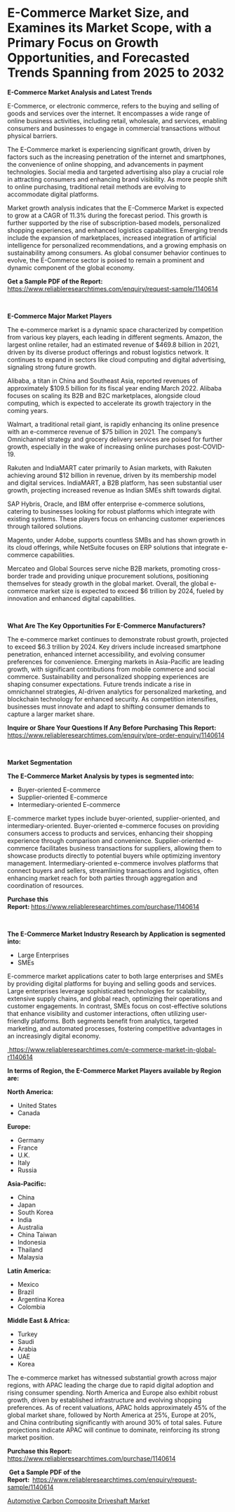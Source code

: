 <p><h1>E-Commerce Market Size, and Examines its Market Scope, with a Primary Focus on Growth Opportunities, and Forecasted Trends Spanning from 2025 to 2032</h1></p><p><strong>E-Commerce Market Analysis and Latest Trends</strong></p>
<p><p>E-Commerce, or electronic commerce, refers to the buying and selling of goods and services over the internet. It encompasses a wide range of online business activities, including retail, wholesale, and services, enabling consumers and businesses to engage in commercial transactions without physical barriers.</p><p>The E-Commerce market is experiencing significant growth, driven by factors such as the increasing penetration of the internet and smartphones, the convenience of online shopping, and advancements in payment technologies. Social media and targeted advertising also play a crucial role in attracting consumers and enhancing brand visibility. As more people shift to online purchasing, traditional retail methods are evolving to accommodate digital platforms.</p><p>Market growth analysis indicates that the E-Commerce Market is expected to grow at a CAGR of 11.3% during the forecast period. This growth is further supported by the rise of subscription-based models, personalized shopping experiences, and enhanced logistics capabilities. Emerging trends include the expansion of marketplaces, increased integration of artificial intelligence for personalized recommendations, and a growing emphasis on sustainability among consumers. As global consumer behavior continues to evolve, the E-Commerce sector is poised to remain a prominent and dynamic component of the global economy.</p></p>
<p><strong>Get a Sample PDF of the Report:&nbsp;</strong> <a href="https://www.reliableresearchtimes.com/enquiry/request-sample/1140614?utm_campaign=3214&utm_medium=2&utm_source=Github&utm_content=ia&utm_term=25032025&utm_id=e-commerce">https://www.reliableresearchtimes.com/enquiry/request-sample/1140614</a></p>
<p>&nbsp;</p>
<p><strong>E-Commerce Major Market Players</strong></p>
<p><p>The e-commerce market is a dynamic space characterized by competition from various key players, each leading in different segments. Amazon, the largest online retailer, had an estimated revenue of $469.8 billion in 2021, driven by its diverse product offerings and robust logistics network. It continues to expand in sectors like cloud computing and digital advertising, signaling strong future growth.</p><p>Alibaba, a titan in China and Southeast Asia, reported revenues of approximately $109.5 billion for its fiscal year ending March 2022. Alibaba focuses on scaling its B2B and B2C marketplaces, alongside cloud computing, which is expected to accelerate its growth trajectory in the coming years.</p><p>Walmart, a traditional retail giant, is rapidly enhancing its online presence with an e-commerce revenue of $75 billion in 2021. The company’s Omnichannel strategy and grocery delivery services are poised for further growth, especially in the wake of increasing online purchases post-COVID-19.</p><p>Rakuten and IndiaMART cater primarily to Asian markets, with Rakuten achieving around $12 billion in revenue, driven by its membership model and digital services. IndiaMART, a B2B platform, has seen substantial user growth, projecting increased revenue as Indian SMEs shift towards digital.</p><p>SAP Hybris, Oracle, and IBM offer enterprise e-commerce solutions, catering to businesses looking for robust platforms which integrate with existing systems. These players focus on enhancing customer experiences through tailored solutions.</p><p>Magento, under Adobe, supports countless SMBs and has shown growth in its cloud offerings, while NetSuite focuses on ERP solutions that integrate e-commerce capabilities.</p><p>Mercateo and Global Sources serve niche B2B markets, promoting cross-border trade and providing unique procurement solutions, positioning themselves for steady growth in the global market. Overall, the global e-commerce market size is expected to exceed $6 trillion by 2024, fueled by innovation and enhanced digital capabilities.</p></p>
<p>&nbsp;</p>
<p><strong>What Are The Key Opportunities For E-Commerce Manufacturers?</strong></p>
<p><p>The e-commerce market continues to demonstrate robust growth, projected to exceed $6.3 trillion by 2024. Key drivers include increased smartphone penetration, enhanced internet accessibility, and evolving consumer preferences for convenience. Emerging markets in Asia-Pacific are leading growth, with significant contributions from mobile commerce and social commerce. Sustainability and personalized shopping experiences are shaping consumer expectations. Future trends indicate a rise in omnichannel strategies, AI-driven analytics for personalized marketing, and blockchain technology for enhanced security. As competition intensifies, businesses must innovate and adapt to shifting consumer demands to capture a larger market share.</p></p>
<p><strong>Inquire or Share Your Questions If Any Before Purchasing This Report:</strong> <a href="https://www.reliableresearchtimes.com/enquiry/pre-order-enquiry/1140614?utm_campaign=3214&utm_medium=2&utm_source=Github&utm_content=ia&utm_term=25032025&utm_id=e-commerce">https://www.reliableresearchtimes.com/enquiry/pre-order-enquiry/1140614</a></p>
<p>&nbsp;</p>
<p><strong>Market Segmentation</strong></p>
<p><strong>The E-Commerce Market Analysis by types is segmented into:</strong></p>
<p><ul><li>Buyer-oriented E-commerce</li><li>Supplier-oriented E-commerce</li><li>Intermediary-oriented E-commerce</li></ul></p>
<p><p>E-commerce market types include buyer-oriented, supplier-oriented, and intermediary-oriented. Buyer-oriented e-commerce focuses on providing consumers access to products and services, enhancing their shopping experience through comparison and convenience. Supplier-oriented e-commerce facilitates business transactions for suppliers, allowing them to showcase products directly to potential buyers while optimizing inventory management. Intermediary-oriented e-commerce involves platforms that connect buyers and sellers, streamlining transactions and logistics, often enhancing market reach for both parties through aggregation and coordination of resources.</p></p>
<p><strong>Purchase this Report:&nbsp;</strong><a href="https://www.reliableresearchtimes.com/purchase/1140614?utm_campaign=3214&utm_medium=2&utm_source=Github&utm_content=ia&utm_term=25032025&utm_id=e-commerce">https://www.reliableresearchtimes.com/purchase/1140614</a></p>
<p>&nbsp;</p>
<p><strong>The E-Commerce Market Industry Research by Application is segmented into:</strong></p>
<p><ul><li>Large Enterprises</li><li>SMEs</li></ul></p>
<p><p>E-commerce market applications cater to both large enterprises and SMEs by providing digital platforms for buying and selling goods and services. Large enterprises leverage sophisticated technologies for scalability, extensive supply chains, and global reach, optimizing their operations and customer engagements. In contrast, SMEs focus on cost-effective solutions that enhance visibility and customer interactions, often utilizing user-friendly platforms. Both segments benefit from analytics, targeted marketing, and automated processes, fostering competitive advantages in an increasingly digital economy.</p></p>
<p><a href="https://www.reliableresearchtimes.com/e-commerce-market-in-global-r1140614?utm_campaign=3214&utm_medium=2&utm_source=Github&utm_content=ia&utm_term=25032025&utm_id=e-commerce">&nbsp;https://www.reliableresearchtimes.com/e-commerce-market-in-global-r1140614</a></p>
<p><strong>In terms of Region, the E-Commerce Market Players available by Region are:</strong></p>
<p>
    <p> <strong> North America: </strong>
        <ul>
            <li>United States</li>
            <li>Canada</li>
        </ul>
        </p> 
    <p> <strong> Europe: </strong>
        <ul>
            <li>Germany</li>
            <li>France</li>
            <li>U.K.</li>
            <li>Italy</li>
            <li>Russia</li>
        </ul>
        </p> 
    <p> <strong> Asia-Pacific: </strong>
        <ul>
            <li>China</li>
            <li>Japan</li>
            <li>South Korea</li>
            <li>India</li>
            <li>Australia</li>
            <li>China Taiwan</li>
            <li>Indonesia</li>
            <li>Thailand</li>
            <li>Malaysia</li>
        </ul>
        </p> 
    <p> <strong> Latin America: </strong>
        <ul>
            <li>Mexico</li>
            <li>Brazil</li>
            <li>Argentina Korea</li>
            <li>Colombia</li>
        </ul>
        </p> 
    <p> <strong> Middle East & Africa: </strong>
        <ul>
            <li>Turkey</li>
            <li>Saudi</li>
            <li>Arabia</li>
            <li>UAE</li>
            <li>Korea</li>
        </ul>
    </p>
    </p>
<p><p>The e-commerce market has witnessed substantial growth across major regions, with APAC leading the charge due to rapid digital adoption and rising consumer spending. North America and Europe also exhibit robust growth, driven by established infrastructure and evolving shopping preferences. As of recent valuations, APAC holds approximately 45% of the global market share, followed by North America at 25%, Europe at 20%, and China contributing significantly with around 30% of total sales. Future projections indicate APAC will continue to dominate, reinforcing its strong market position.</p></p>
<p><strong>Purchase this Report: </strong><a href="https://www.reliableresearchtimes.com/purchase/1140614?utm_campaign=3214&utm_medium=2&utm_source=Github&utm_content=ia&utm_term=25032025&utm_id=e-commerce">https://www.reliableresearchtimes.com/purchase/1140614</a></p>
<p>&nbsp;<strong>Get a Sample PDF of the Report:&nbsp;&nbsp;</strong><a href="https://www.reliableresearchtimes.com/enquiry/request-sample/1140614?utm_campaign=3214&utm_medium=2&utm_source=Github&utm_content=ia&utm_term=25032025&utm_id=e-commerce">https://www.reliableresearchtimes.com/enquiry/request-sample/1140614</a></p>
<p><strong></strong></p>
<p><p><a href="https://github.com/shopovdjondo/Market-Research-Report-List-1/blob/main/automotive-carbon-composite-driveshaft-market.md?utm_campaign=3214&utm_medium=2&utm_source=Github&utm_content=ia&utm_term=25032025&utm_id=e-commerce">Automotive Carbon Composite Driveshaft Market</a></p></p>